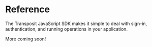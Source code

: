 # Reference

The Transposit JavaScript SDK makes it simple to deal with sign-in, authentication, and running operations in your application.

More coming soon!
